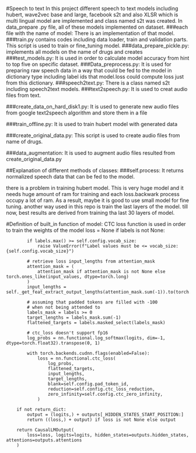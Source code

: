 #Speech to text
In this project different speech to text models including hubert, wave2vec base and large, facebook s2t and also XLSR which is multi lingual model are implemented and class named s2t was created. In data_prepare .py file, all of these models implemented on dataset.
###each file with the name of model: 
There is an implementation of that model. 
###train.py
contains codes including data loader, train and validation parts. This script is used to train or fine_tuning model.
###data_prepare_pickle.py: 
implements all models on the name of drugs and creates 
###test_models.py:
It is used in order to calculate model accuracy from hint to top five on specific dataset.
###Data_preprocess.py:
It is used for preparing raw speech data in a way that could be fed to the model in dictionary type including label ids that model.loss could compute loss just from this dictionary.
###speech2text.py:
There is a class named s2t including speech2text models.
###text2speech.py:
It is used to creat audio files from text.

###create_data_on_hard_disk1.py:
It is used to generate new audio files from google text2speech algorithm and store them in a file

###train_offline.py:
It is used to train hubert model with generated data

###create_original_data.py:
This script is used to create audio files from name of drugs.

###data_augmentation:
It is used to augment audio files resulted from create_original_data.py

##Explanation of different methods of classes:
###self.process:
It returns normalized speech data that can be fed to the model.

there is a problem in training hubert model. This is very huge model and 
it needs huge amount of ram for training and each loss.backwark process occupy a lot 
of ram. As a result, maybe it is good to use small model for fine tuning. another way used in this repo is train the last layers of the model. till now, best results are derived from training tha last 30 layers of model.

#Definition of built_in function of model:
CTC loss function is used in order to train the weights of the model
        loss = None
        if labels is not None:

            if labels.max() >= self.config.vocab_size:
                raise ValueError(f"Label values must be <= vocab_size: {self.config.vocab_size}")

            # retrieve loss input_lengths from attention_mask
            attention_mask = (
                attention_mask if attention_mask is not None else torch.ones_like(input_values, dtype=torch.long)
            )
            input_lengths = self._get_feat_extract_output_lengths(attention_mask.sum(-1)).to(torch.long)

            # assuming that padded tokens are filled with -100
            # when not being attended to
            labels_mask = labels >= 0
            target_lengths = labels_mask.sum(-1)
            flattened_targets = labels.masked_select(labels_mask)

            # ctc_loss doesn't support fp16
            log_probs = nn.functional.log_softmax(logits, dim=-1, dtype=torch.float32).transpose(0, 1)

            with torch.backends.cudnn.flags(enabled=False):
                loss = nn.functional.ctc_loss(
                    log_probs,
                    flattened_targets,
                    input_lengths,
                    target_lengths,
                    blank=self.config.pad_token_id,
                    reduction=self.config.ctc_loss_reduction,
                    zero_infinity=self.config.ctc_zero_infinity,
                )

        if not return_dict:
            output = (logits,) + outputs[_HIDDEN_STATES_START_POSITION:]
            return ((loss,) + output) if loss is not None else output

        return CausalLMOutput(
            loss=loss, logits=logits, hidden_states=outputs.hidden_states, attentions=outputs.attentions
        )
 